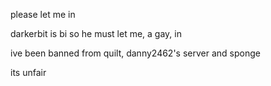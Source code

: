 please let me in

darkerbit is bi so he must let me, a gay, in

ive been banned from quilt, danny2462's server and sponge

its unfair
